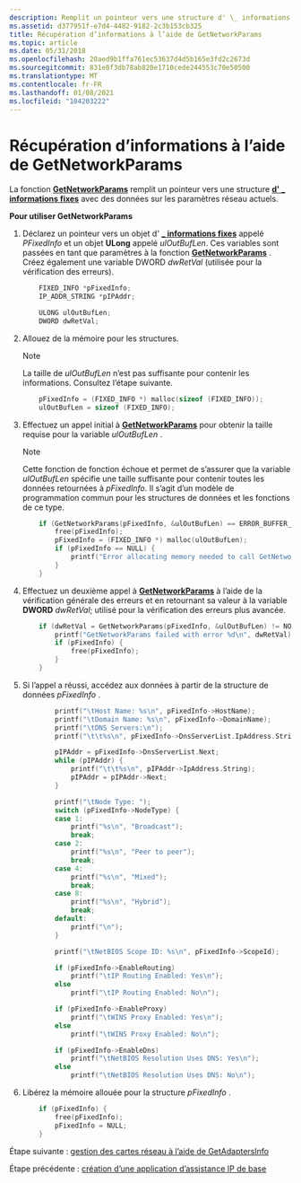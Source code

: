 ```yaml
---
description: Remplit un pointeur vers une structure d' \_ informations fixes avec des données relatives aux paramètres réseau actuels.
ms.assetid: d377951f-e7d4-4482-9182-2c3b153cb325
title: Récupération d’informations à l’aide de GetNetworkParams
ms.topic: article
ms.date: 05/31/2018
ms.openlocfilehash: 20aed9b1ffa761ec53637d4d5b165e3fd2c2673d
ms.sourcegitcommit: 831e8f3db78ab820e1710cede244553c70e50500
ms.translationtype: MT
ms.contentlocale: fr-FR
ms.lasthandoff: 01/08/2021
ms.locfileid: "104203222"
---
```

# <a name="retrieving-information-using-getnetworkparams"></a>Récupération d’informations à l’aide de GetNetworkParams

La fonction [**GetNetworkParams**](/windows/desktop/api/Iphlpapi/nf-iphlpapi-getnetworkparams) remplit un pointeur vers une structure [**d' \_ informations fixes**](/windows/desktop/api/Iptypes/ns-iptypes-fixed_info_w2ksp1) avec des données sur les paramètres réseau actuels.

**Pour utiliser GetNetworkParams**

1.  Déclarez un pointeur vers un objet d' [**\_ informations fixes**](/windows/desktop/api/Iptypes/ns-iptypes-fixed_info_w2ksp1) appelé *PFixedInfo* et un objet **ULong** appelé *ulOutBufLen*. Ces variables sont passées en tant que paramètres à la fonction [**GetNetworkParams**](/windows/desktop/api/Iphlpapi/nf-iphlpapi-getnetworkparams) . Créez également une  variable DWORD *dwRetVal* (utilisée pour la vérification des erreurs).
    ```C++
        FIXED_INFO *pFixedInfo;
        IP_ADDR_STRING *pIPAddr;

        ULONG ulOutBufLen;
        DWORD dwRetVal;
    ```

    

2.  Allouez de la mémoire pour les structures.
    > [!Note]  
    > La taille de *ulOutBufLen* n’est pas suffisante pour contenir les informations. Consultez l’étape suivante.

     

    ```C++
        pFixedInfo = (FIXED_INFO *) malloc(sizeof (FIXED_INFO));
        ulOutBufLen = sizeof (FIXED_INFO);
    ```

    

3.  Effectuez un appel initial à [**GetNetworkParams**](/windows/desktop/api/Iphlpapi/nf-iphlpapi-getnetworkparams) pour obtenir la taille requise pour la variable *ulOutBufLen* .
    > [!Note]  
    > Cette fonction de fonction échoue et permet de s’assurer que la variable *ulOutBufLen* spécifie une taille suffisante pour contenir toutes les données retournées à *pFixedInfo*. Il s’agit d’un modèle de programmation commun pour les structures de données et les fonctions de ce type.

     

    ```C++
        if (GetNetworkParams(pFixedInfo, &ulOutBufLen) == ERROR_BUFFER_OVERFLOW) {
            free(pFixedInfo);
            pFixedInfo = (FIXED_INFO *) malloc(ulOutBufLen);
            if (pFixedInfo == NULL) {
                printf("Error allocating memory needed to call GetNetworkParams\n");
            }
        }
    ```

    

4.  Effectuez un deuxième appel à [**GetNetworkParams**](/windows/desktop/api/Iphlpapi/nf-iphlpapi-getnetworkparams) à l’aide de la vérification générale des erreurs et en retournant sa valeur à la variable **DWORD** *dwRetVal*; utilisé pour la vérification des erreurs plus avancée.
    ```C++
        if (dwRetVal = GetNetworkParams(pFixedInfo, &ulOutBufLen) != NO_ERROR) {
            printf("GetNetworkParams failed with error %d\n", dwRetVal);
            if (pFixedInfo) {
                free(pFixedInfo);
            }
        }        
    ```

    

5.  Si l’appel a réussi, accédez aux données à partir de la structure de données *pFixedInfo* .
    ```C++
            printf("\tHost Name: %s\n", pFixedInfo->HostName);
            printf("\tDomain Name: %s\n", pFixedInfo->DomainName);
            printf("\tDNS Servers:\n");
            printf("\t\t%s\n", pFixedInfo->DnsServerList.IpAddress.String);

            pIPAddr = pFixedInfo->DnsServerList.Next;
            while (pIPAddr) {
                printf("\t\t%s\n", pIPAddr->IpAddress.String);
                pIPAddr = pIPAddr->Next;
            }

            printf("\tNode Type: ");
            switch (pFixedInfo->NodeType) {
            case 1:
                printf("%s\n", "Broadcast");
                break;
            case 2:
                printf("%s\n", "Peer to peer");
                break;
            case 4:
                printf("%s\n", "Mixed");
                break;
            case 8:
                printf("%s\n", "Hybrid");
                break;
            default:
                printf("\n");
            }

            printf("\tNetBIOS Scope ID: %s\n", pFixedInfo->ScopeId);

            if (pFixedInfo->EnableRouting)
                printf("\tIP Routing Enabled: Yes\n");
            else
                printf("\tIP Routing Enabled: No\n");

            if (pFixedInfo->EnableProxy)
                printf("\tWINS Proxy Enabled: Yes\n");
            else
                printf("\tWINS Proxy Enabled: No\n");

            if (pFixedInfo->EnableDns)
                printf("\tNetBIOS Resolution Uses DNS: Yes\n");
            else
                printf("\tNetBIOS Resolution Uses DNS: No\n");
    ```

    

6.  Libérez la mémoire allouée pour la structure *pFixedInfo* .
    ```C++
        if (pFixedInfo) {
            free(pFixedInfo);
            pFixedInfo = NULL;
        }
    ```

    

Étape suivante : [gestion des cartes réseau à l’aide de GetAdaptersInfo](managing-network-adapters-using-getadaptersinfo.md)

Étape précédente : [création d’une application d’assistance IP de base](creating-a-basic-ip-helper-application.md)

 

 



